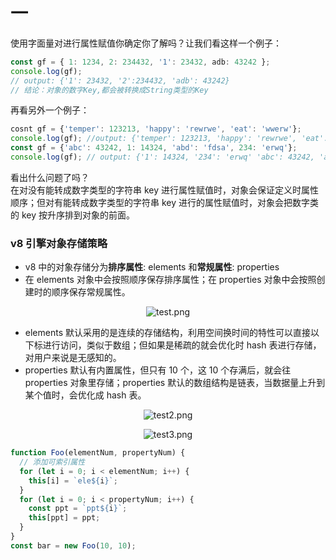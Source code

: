 # 一

使用字面量对进行属性赋值你确定你了解吗？让我们看这样一个例子：

```ts
const gf = { 1: 1234, 2: 234432, '1': 23432, adb: 43242 };
console.log(gf);
// output: {'1': 23432, '2':234432, 'adb': 43242}
// 结论：对象的数字Key,都会被转换成String类型的Key
```

再看另外一个例子：

```ts
cosnt gf = {'temper': 123213, 'happy': 'rewrwe', 'eat': 'wwerw'};
console.log(gf); //output: {'temper': 123213, 'happy': 'rewrwe', 'eat': 'wwerw'}
const gf = {'abc': 43242, 1: 14324, 'abd': 'fdsa', 234: 'erwq'};
console.log(gf); // output: {'1': 14324, '234': 'erwq' 'abc': 43242, 'abd': 'fdsa'};
```

看出什么问题了吗？  
在对没有能转成数字类型的字符串 key 进行属性赋值时，对象会保证定义时属性顺序；但对有能转成数字类型的字符串 key 进行的属性赋值时，对象会把数字类的 key 按升序排到对象的前面。

### v8 引擎对象存储策略

- v8 中的对象存储分为**排序属性**: elements 和**常规属性**: properties
- 在 elements 对象中会按照顺序保存排序属性；在 properties 对象中会按照创建时的顺序保存常规属性。

<p align=center><img src="https://p1-juejin.byteimg.com/tos-cn-i-k3u1fbpfcp/b95700e4cb974ca19153b9e528915f98~tplv-k3u1fbpfcp-watermark.image?" alt="test.png"  /></p>

- elements 默认采用的是连续的存储结构，利用空间换时间的特性可以直接以下标进行访问，类似于数组；但如果是稀疏的就会优化时 hash 表进行存储，对用户来说是无感知的。
- properties 默认有内置属性，但只有 10 个，这 10 个存满后，就会往 properties 对象里存储；properties 默认的数组结构是链表，当数据量上升到某个值时，会优化成 hash 表。

<p align=center><img src="https://p3-juejin.byteimg.com/tos-cn-i-k3u1fbpfcp/3cd99d4b653343b5b540431b03aaa988~tplv-k3u1fbpfcp-watermark.image?" alt="test2.png"  /></p>

<p align=center><img src="https://p9-juejin.byteimg.com/tos-cn-i-k3u1fbpfcp/26b2528d632a4b379f7c5f82f912b7f8~tplv-k3u1fbpfcp-watermark.image?" alt="test3.png"  /></p>

```ts
function Foo(elementNum, propertyNum) {
  // 添加可索引属性
  for (let i = 0; i < elementNum; i++) {
    this[i] = `ele${i}`;
  }
  for (let i = 0; i < propertyNum; i++) {
    const ppt = `ppt${i}`;
    this[ppt] = ppt;
  }
}
const bar = new Foo(10, 10);
```
